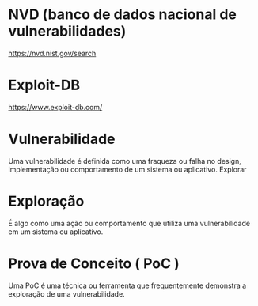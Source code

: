 # NVD (banco de dados nacional de vulnerabilidades)
https://nvd.nist.gov/search

# Exploit-DB
https://www.exploit-db.com/

# Vulnerabilidade	
Uma vulnerabilidade é definida como uma fraqueza ou falha no design, implementação ou comportamento de um sistema ou aplicativo.
Explorar	

# Exploração 
É algo como uma ação ou comportamento que utiliza uma vulnerabilidade em um sistema ou aplicativo.

# Prova de Conceito ( PoC )
Uma PoC é uma técnica ou ferramenta que frequentemente demonstra a exploração de uma vulnerabilidade.
